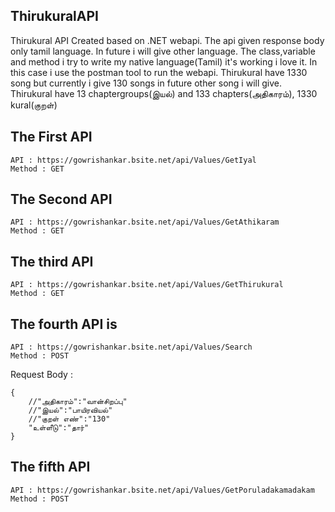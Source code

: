 ## ThirukuralAPI

Thirukural API Created based on .NET webapi.
The api given response body only tamil language. In future i will give other language.
The class,variable and method i try to write my native language(Tamil) it's working i love it.
In this case i use the postman tool to run the webapi.
Thirukural have 1330 song but currently i give 130 songs in future other song i will give.
Thirukural have 13 chaptergroups(இயல்) and 133 chapters(அதிகாரம்), 1330 kural(குறள்)

## The First API
```
API : https://gowrishankar.bsite.net/api/Values/GetIyal
Method : GET
```


## The Second API
```
API : https://gowrishankar.bsite.net/api/Values/GetAthikaram
Method : GET
```

## The third API
```
API : https://gowrishankar.bsite.net/api/Values/GetThirukural
Method : GET
```
## The fourth API is
```
API : https://gowrishankar.bsite.net/api/Values/Search
Method : POST
```

Request Body :

```
{
    //"அதிகாரம்":"வான்சிறப்பு"
    //"இயல்":"பாயிரவியல்"
    //"குறள் எண்":"130"
    "உள்ளீடு":"தார்"
}
```
## The fifth API
```
API : https://gowrishankar.bsite.net/api/Values/GetPoruladakamadakam
Method : POST
```


